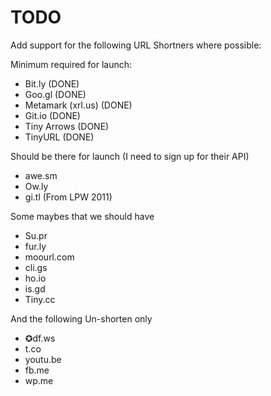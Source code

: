 TODO
====

Add support for the following URL Shortners where possible:

Minimum required for launch:

- Bit.ly (DONE)
- Goo.gl (DONE)
- Metamark (xrl.us) (DONE)
- Git.io (DONE)
- Tiny Arrows (DONE)
- TinyURL (DONE)

Should be there for launch (I need to sign up for their API)

- awe.sm
- Ow.ly
- gi.tl (From LPW 2011)

Some maybes that we should have

- Su.pr
- fur.ly
- moourl.com
- cli.gs
- ho.io
- is.gd
- Tiny.cc

And the following Un-shorten only

- ✪df.ws
- t.co
- youtu.be
- fb.me
- wp.me
